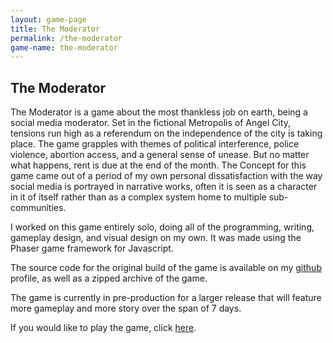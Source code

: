 ```yaml
---
layout: game-page
title: The Moderator
permalink: /the-moderator 
game-name: the-moderator
---
```


## The Moderator
The Moderator is a game about the most thankless job on earth, being a social media moderator. Set in the fictional Metropolis of Angel City, tensions run high as a referendum on the independence of the city is taking place. The game grapples with themes of political interference, police violence, abortion access, and a general sense of unease. But no matter what happens, rent is due at the end of the month. The Concept for this game came out of a period of my own personal dissatisfaction with the way social media is portrayed in narrative works, often it is seen as a character in it of itself rather than as a complex system home to multiple sub-communities. 

I worked on this game entirely solo, doing all of the programming, writing, gameplay design, and visual design on my own. It was made using the Phaser game framework for Javascript.

The source code for the original build of the game is available on my [github](https://github.com/DrSlowpokePhd) profile, as well as a zipped archive of the game.

The game is currently in pre-production for a larger release that will feature more gameplay and more story over the span of 7 days. 

If you would like to play the game, click [here](https://drslowpokephd.github.io/TheModeratorGame).
